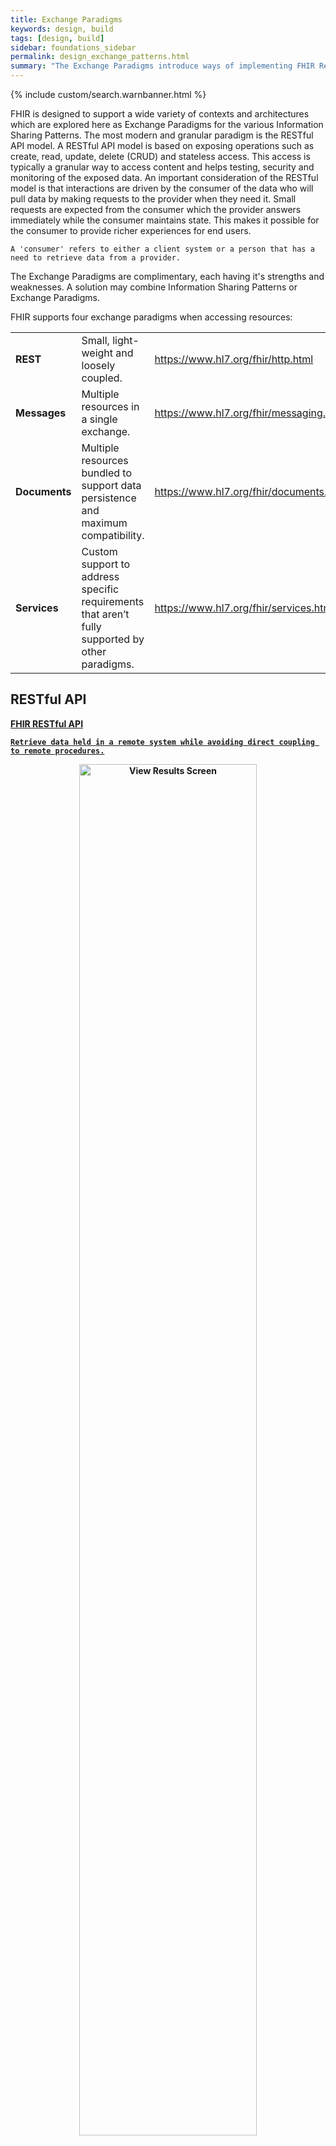 ```yaml
---
title: Exchange Paradigms
keywords: design, build
tags: [design, build]
sidebar: foundations_sidebar
permalink: design_exchange_patterns.html
summary: "The Exchange Paradigms introduce ways of implementing FHIR Resources using RESTful API, messaging and documents."
---
```


{% include custom/search.warnbanner.html %}

FHIR is designed to support a wide variety of contexts and architectures which are explored here as Exchange Paradigms for the various Information Sharing Patterns. The most modern and granular paradigm is the RESTful API model. A RESTful API model is based on exposing operations such as create, read, update, delete (CRUD) and stateless access. This access is typically a granular way to access content and helps testing, security and monitoring of the exposed data. An important consideration of the RESTful model is that interactions are driven by the consumer of the data who will pull data by making requests to the provider when they need it. Small requests are expected from the consumer which the provider answers immediately while the consumer maintains state. This makes it possible for the consumer to provide richer experiences for end users.

```
A 'consumer' refers to either a client system or a person that has a need to retrieve data from a provider.
```

The Exchange Paradigms are complimentary, each having it's strengths and weaknesses. A solution may combine Information Sharing Patterns or Exchange Paradigms.  

FHIR supports four exchange paradigms when accessing resources:

<table width="100%">
    <tr>
        <td width="20%">
            <b>REST</b>
        </td>
        <td width="40%">
            Small, light-weight and loosely coupled.
        </td>
        <td width="40%">
            <a target="_blank" href="https://www.hl7.org/fhir/http.html">https://www.hl7.org/fhir/http.html</a>
        </td>
    </tr>
    <tr>
        <td>
            <b>Messages</b>
        </td>
        <td>
            Multiple resources in a single exchange.
        </td>
        <td>
            <a target="_blank" href="https://www.hl7.org/fhir/messaging.html">https://www.hl7.org/fhir/messaging.html</a>
        </td>
    </tr>
    <tr>
        <td>
            <b>Documents</b>
        </td>
        <td>
            Multiple resources bundled to support data persistence and maximum compatibility.
        </td>
        <td>
            <a target="_blank" href="https://www.hl7.org/fhir/documents.html">https://www.hl7.org/fhir/documents.html</a>
        </td>
    </tr>
    <tr>
        <td>
            <b>Services</b>
        </td>
        <td>
            Custom support to address specific requirements that aren’t fully supported by other paradigms.
        </td>
        <td>
            <a target="_blank" href="https://www.hl7.org/fhir/services.html">https://www.hl7.org/fhir/services.html</a>
        </td>
    </tr>
</table>


## RESTful API ##

<div markdown="span" class="alert alert-danger" role="alert"><i class="fa fa-fire"></i>  <b><a href="{{ site.hl7_baseurl.stu3 }}http.html"><b>FHIR RESTful API</b></div>

```
Retrieve data held in a remote system while avoiding direct coupling to remote procedures.
```

<p style="text-align:center;"><img src="images/build/FHIR RESTfulAPI.jpg" alt="View Results Screen" title="View Results Screen" style="width:75%"></p>
<br><br>  

Many web services use messages to form their own domain-specific APIs. These messages incorporate common logical commands like Create, Read (i.e. Get), Update, or Delete (CRUD). Also across the health and social care domain, we have many common entities such as Patient, Practitioner, Organisation, etc. For example, many systems will implement an API that allows you to search for Patients by their NHS Number, maybe called GetPatient, QueryPatient, CreatePatient, etc.

Rather than implementing a system specific API, we could utilise standards defined in the HTTP specification (i.e. GET, POST, etc) and standarise how we return the payload.

So rather than a wide variety of GetPatient, QueryPatient we have:

<table style="width:60%;margin-left:auto;margin-right:auto">
    <col width="50%">
    <tr>
        <td>
            <b>GET Request</b>
        </td>
        <td>
            <b>Response (server)</b>
        </td>
    </tr>
    <tr>
        <td>
            URI
        </td>
        <td>
            FHIR Resource <br> E.g. Patient
        </td>
    </tr>
</table>

<table style="width:60%;margin-left:auto;margin-right:auto">
    <col width="50%">
    <tr>
        <td>
            <b>POST/PUT Request</b>
        </td>
        <td>
            <b>Response (server)</b>
        </td>
    </tr>
    <tr>
        <td>
            URI + FHIR Resource <br> Patient
        </td>
        <td>
            FHIR Resource <br> E.g. OperationOutcome
        </td>
    </tr>
</table>

<table style="width:60%;margin-left:auto;margin-right:auto">
    <col width="50%">
    <tr>
        <td>
            <b>DELETE Request</b>
        </td>
        <td>
            <b>Response (server)</b>
        </td>
    </tr>
    <tr>
        <td>
            URI
        </td>
        <td>
            FHIR Resource <br> E.g. OperationOutcome
        </td>
    </tr>
</table>


This type of interface may also be called as **ResourceAPI** and is useful for real time applications and mobile/web based access.

**Benefits**
- Mobile and web application friendly, can be reused for messaging simplifying interfacing.
- Quick to develop
- Real Time Systems
- Uses modern web technologies
- Can be used with modern security and consent technologies ([OAuth2](https://oauth.net/2/), [OpenID](http://openid.net/what-is-openid/), [SMART on FHIR](http://docs.smarthealthit.org/))

**Concerns**
- Less suitable for large transfers of data between organisations and large systems.

{% include note.html content="Please click on [Care Connect Reference Implementation](/build_ri_overview.html) which describes the RESTful API Care Connect Reference Implementaion and try using, developing and improving the CCRI."%}


### Information Sharing Patterns ###

The following table highlights a number of information sharing patterns as described in the NHS Developer network.

<table style="width:80%;margin-left:auto;margin-right:auto">
<tr>
<td>
<a target='_blank' href="http://developer.nhs.uk/library/architecture/integration-patterns/portal/"><img class="alignnone size-full wp-image-9872" src="http://developer.nhs.uk/wp-content/uploads/2015/02/tn-Portal-e1422958326475.jpg" alt="tn_Portal" width="251" height="72" /></a>
</td>
<td></td>
</tr>
<tr>
<td>
<a target='_blank' href="http://developer.nhs.uk/library/architecture/integration-patterns/registry-repository/"><img class="alignnone size-full wp-image-9922" src="http://developer.nhs.uk/wp-content/uploads/2015/02/tn-RegistryRepository-e1422959886826.jpg" alt="tn_RegistryRepository" width="250" height="72" /></a>
</td>
<td style="vertical-align:middle">Consider using Messaging to populate the Repository</td>
</tr>
<tr>
<td>
<a target='_blank' href="http://developer.nhs.uk/library/architecture/integration-patterns/shared-repository/"><img class="alignnone size-full wp-image-9912" src="http://developer.nhs.uk/wp-content/uploads/2015/02/tn-Repository-e1422959862898.jpg" alt="tn_Repository" width="250" height="72" /></a>
</td>
<td style="vertical-align:middle">Consider using Messaging to populate the Repository</td>
</tr>
<tr>
<td>
 <a target='_blank' href="http://developer.nhs.uk/library/architecture/integration-patterns/store-and-notify/"><img class="alignnone size-full wp-image-9832" src="http://developer.nhs.uk/wp-content/uploads/2015/02/tn-StoreAndNotify-e1422958493685.jpg" alt="tn_StoreAndNotify" width="251" height="72" /></a>
</td>
<td></td>
</tr>
<tr>
<td><a target='_blank' href="http://developer.nhs.uk/library/architecture/integration-patterns/publish-subscribe/"><img class="alignnone size-full wp-image-16992" src="http://developer.nhs.uk/wp-content/uploads/2015/02/tn_PubSub_250.jpg" alt="tn_PubSub_250" width="250" height="72" /></a></td>
<td></td>
</tr>
</table>

### NHS FHIR Examples (RESTful) ###

- [CareConnectAPI](explore.html)
- [GP Connect]({{ site.nhsd.gpconnectmain }})
  - [Tranche 1-3](https://nhsconnect.github.io/gpconnect/accessrecord_rest.html)
  - [Appointment](https://www.simplifier.net/GPConnect/gpconnect-appointment-1)
  - [Order (Task)](https://data.developer.nhs.uk/fhir/candidaterelease-170816-tasks/Profile.TaskManagement/gpconnect-task-order-1.html)
  - [Slot (Appointment)](https://www.simplifier.net/GPConnect/gpconnect-slot-1)
- [Vistors and Migrants](https://nhsconnect.github.io/visitor-and-migrants/index.html)
- [NHS e-Referral Service](https://nhsconnect.github.io/NHS-FHIR-eRS-Integration/Generated/)
- [NHS National Record Locator Service](https://data.developer.nhs.uk/fhir/nrls-v1-draft-a/Chapter.1.About/index.html)

## Messaging ##

<div markdown="span" class="alert alert-danger" role="alert"><i class="fa fa-fire"></i>  <b><a href="{{ site.hl7_baseurl.stu3 }}messaging.html"><b>FHIR Messaging</b></div>

```
Send notifications and other information to remote systems while avoiding direct coupling to remote procedures.
```
<p style="text-align:center;"><img src="images/build/FHIR Messaging.jpg" alt="View Results Screen" title="View Results Screen" style="width:75%"></p>
<br><br>  

There are many scenarios where messaging can not be driven entirely by the consumer. This is especially true in large organisations or in scenarios where health and social care organisations need to exchange data. In these situations we need an API that recognises a set of related resources but does not tie them into specific procedures, this may also be called a **MessagingAPI**.

For example a Referral Request will typically contain supporting information such as a referral letter, images/scans, or other resources relevant to the referral. While the requester determines the makeup of the Referral Request and other resources, the receiving service will determine how this is handled. The requester may block (synchronous) traffic while waiting for a response but typically the response will be generated later (asynchronously).


<table style="width:30%;margin-left:auto;margin-right:auto">
    <tr>
        <td>
            <b>Request (FHIR Bundle)</b>
        </td>
    </tr>
    <tr>
        <td>
            FHIR MessageHeader
        </td>
    </tr>
    <tr>
        <td>
            Main FHIR Resource <br> (e.g. ReferralRequest)
        </td>
    </tr>
    <tr>
        <td>
            Other FHIR Resources
        </td>
    </tr>
</table>


**Benefits**
- Established and mature pattern in Health and Social Care domain
- Process isolation, useful for communication between organisations and large systems.

**Concerns**
- Not suitable mobile or browser use
- Information Governance concerns especially when used with broadcast pattern.
- Messages need handling, this may be unnecessary for small transactions

### Information Sharing Patterns ###

<table style="width:80%; margin-left:auto; margin-right:auto">
<tr>
<td>
<a href="http://developer.nhs.uk/library/architecture/integration-patterns/message-broker/"><img class="alignnone size-full wp-image-9902" src="http://developer.nhs.uk/wp-content/uploads/2015/02/tn-Broker-e1422958425684.jpg" alt="tn_Broker" width="250" height="72" /></a>
</td>
<td></td>
</tr>
<tr>
<td>
<a href="http://developer.nhs.uk/library/architecture/integration-patterns/broadcast-point-to-point-sharing/"><img  src="http://developer.nhs.uk/wp-content/uploads/2015/02/tn-PointToPoint-e1422958448799.jpg" alt="tn_PointToPoint" width="249" height="72" /></a>
</td>
<td>
</td>
</tr>
<tr>
<td>
<a href="http://developer.nhs.uk/library/architecture/integration-patterns/registry-repository/"><img class="alignnone size-full wp-image-9922" src="http://developer.nhs.uk/wp-content/uploads/2015/02/tn-RegistryRepository-e1422959886826.jpg" alt="tn_RegistryRepository" width="250" height="72" /></a>
</td>
<td style="vertical-align:middle">
To store resources in the Repository
<br>Use API to retrieve the resources
</td>
</tr>
<tr>
<td>
<a href="http://developer.nhs.uk/library/architecture/integration-patterns/shared-repository/"><img class="alignnone size-full wp-image-9912" src="http://developer.nhs.uk/wp-content/uploads/2015/02/tn-Repository-e1422959862898.jpg" alt="tn_Repository" width="250" height="72" /></a>
</td>
<td style="vertical-align:middle">To store resources in the Repository
<br>Use API to retrieve the resources
</td>
</tr>
<tr>
<td>
 <a href="http://developer.nhs.uk/library/architecture/integration-patterns/store-and-notify/"><img class="alignnone size-full wp-image-9832" src="http://developer.nhs.uk/wp-content/uploads/2015/02/tn-StoreAndNotify-e1422958493685.jpg" alt="tn_StoreAndNotify" width="251" height="72" /></a>
</td>
<td style="vertical-align:middle">To store resources in the repository
<br>and provide Notification
<br>Use API to retrieve the resources</td>
</tr>
<tr>
<td><a href="http://developer.nhs.uk/library/architecture/integration-patterns/publish-subscribe/"><img class="alignnone size-full wp-image-16992" src="http://developer.nhs.uk/wp-content/uploads/2015/02/tn_PubSub_250.jpg" alt="tn_PubSub_250" width="250" height="72" /></a></td>
<td></td>
</tr>
</table>


### NHS FHIR Examples (Messaging)###

- [NHS FGM Service]({{ site.nhsd.fgm }})
- [Social Care Assessment, Discharge and Withdrawal]({{ site.nhsd.scadw }})
- [Child Health]({{ site.nhsd.child_health }})
- [Digital Diagnostics Services (Pathology)]({{ site.nhsd.dds_link }})
- [Transfer of Care eDischarge]({{ site.nhsd.toc }})

## Documents ##

<div markdown="span" class="alert alert-danger" role="alert"><i class="fa fa-fire"></i>  <b><a href="{{ site.hl7_baseurl.stu3 }}documents.html"><b>FHIR Documents</b></div>

```
Send documents to remote systems while avoiding direct coupling to remote procedures.
```

<p style="text-align:center;"><img src="images/build/FHIR Documents.jpg" alt="View Results Screen" title="View Results Screen" style="width:75%"></p>
<br><br>  

A FHIR Document may be sent as the payload of a RESTful Response, Message or any Exchange Paradigm or Information Sharing Pattern. It provides a set of coherent information that is a statement of healthcare information, including clinical observations and services. A document is an immutable set of resources with a fixed presentation that can be authored and/or attested by humans, organizations and devices.

<table style="width:30%;margin-left:auto;margin-right:auto">
    <tr>
        <td>
            <b>Request (FHIR Bundle)</b>
        </td>
    </tr>
    <tr>
        <td>
            FHIR Composition
        </td>
    </tr>
    <tr>
        <td>
            Other FHIR Resources
        </td>
    </tr>
</table>


**Benefits**
- Formatted for human readability using structured headings [PRSB](http://theprsb.org/)
- Static coherent statement of health care at fixed point in time.
- Can be generated on demand to provide a current statement of Patient care.

**Concerns**
- More complex to develop

### Information Sharing Patterns ###

<table style="width:80%;margin-left:auto;margin-right:auto">
<tr>
<td>
<a href="http://developer.nhs.uk/library/architecture/integration-patterns/message-broker/"><img class="alignnone size-full wp-image-9902" src="http://developer.nhs.uk/wp-content/uploads/2015/02/tn-Broker-e1422958425684.jpg" alt="tn_Broker" width="250" height="72" /></a>
</td>
<td></td>
</tr>
<tr>
<td>
<a href="http://developer.nhs.uk/library/architecture/integration-patterns/broadcast-point-to-point-sharing/"><img  src="http://developer.nhs.uk/wp-content/uploads/2015/02/tn-PointToPoint-e1422958448799.jpg" alt="tn_PointToPoint" width="249" height="72" /></a>
</td>
<td>
</td>
</tr>
<tr>
<td>
 <a href="http://developer.nhs.uk/library/architecture/integration-patterns/store-and-notify/"><img class="alignnone size-full wp-image-9832" src="http://developer.nhs.uk/wp-content/uploads/2015/02/tn-StoreAndNotify-e1422958493685.jpg" alt="tn_StoreAndNotify" width="251" height="72" /></a>
</td>
<td style="vertical-align:middle">To populate the repository. <br>Use Message or API for the notification<br>Use API to retrieve the document
</td>
</tr>
</table>

### NHS FHIR Examples (Documents)###

- [GP Connect](/gpconnect/)
  - [Composition](https://data.developer.nhs.uk/fhir/candidaterelease-170816-getrecord/Profile.GetRecordQueryResponse-HTMLView/gpconnect-carerecord-composition-1.html)
- [Transfer of Care eDischarge]({{ site.nhsd.toc }})

## Operations ##
<div markdown="span" class="alert alert-danger" role="alert"><i class="fa fa-fire"></i>  <b><a href="{{ site.hl7_baseurl.stu3 }}operations.html"><b>Operations</b></div>

```
Execute a procedure on a remote system while avoiding direct coupling.
```

When providing an API, a number of operations may be available to support needs such as create, read, update, delete etc. These are widely documented in the form of POST, GET, PUT, DELETE etc. and provider and consumer are expected to understand these and simply declare which operations are supported by their API.

It is possible also possible to extend these basic interactions with a custom defined operation. HL7 describe the need to add operations as being:
- “Where the server needs to play an active role in formulating the content of the response, not merely return existing information.”
- “Where the intended purpose is to cause side effects such as the modification of existing resources, or creation of new resources.”

HL7 suggests that an operation has the following properties:
- Each operation has a name
- Each operation has a list of 'in' and 'out' parameters
- Parameters are either resources, data types, or search parameters
- Operations are subject to the same security constraints and requirements as the RESTful API
- The URIs for the operation end-points are based on the existing RESTful API address scheme
- Operations may make use of the existing repository of resources in their definitions
- Operations may be performed on a specific resource, a resource type, or a whole system

Using an extended operation to support the retrieval of a predefined set of resources as discussed above, there is an inherent risk of making a provider’s API more tightly coupled to specific consumers, requiring that they have a previously agreed contract and an understanding of these specific operations. Operations designed to meet one consumer’s needs may not be appropriate for subsequent consumers.

### NHS FHIR Examples (Extended Operations)###

- [GP Connect ($getAll)](/gpconnect/)
